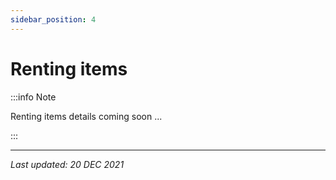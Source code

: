 ```yaml
---
sidebar_position: 4
---
```


# Renting items

:::info Note

Renting items details coming soon ...

:::

---

*Last updated: 20 DEC 2021*